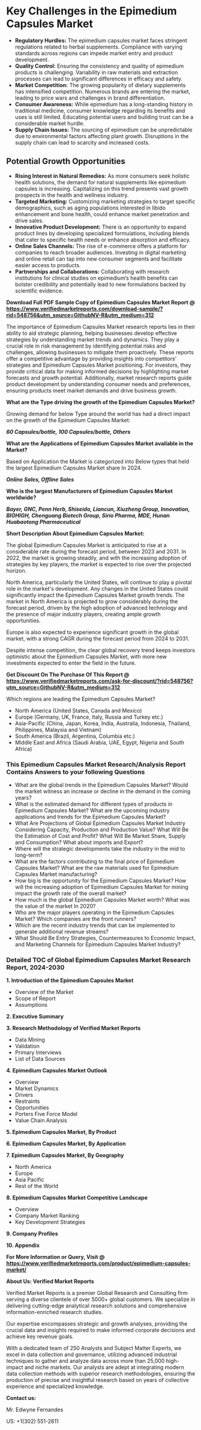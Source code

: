 <p class=""><h1>Key Challenges in the Epimedium Capsules Market</h1><ul>    <li><strong>Regulatory Hurdles:</strong> The epimedium capsules market faces stringent regulations related to herbal supplements. Compliance with varying standards across regions can impede market entry and product development.</li>    <li><strong>Quality Control:</strong> Ensuring the consistency and quality of epimedium products is challenging. Variability in raw materials and extraction processes can lead to significant differences in efficacy and safety.</li>    <li><strong>Market Competition:</strong> The growing popularity of dietary supplements has intensified competition. Numerous brands are entering the market, leading to price wars and challenges in brand differentiation.</li>    <li><strong>Consumer Awareness:</strong> While epimedium has a long-standing history in traditional medicine, consumer knowledge regarding its benefits and uses is still limited. Educating potential users and building trust can be a considerable market hurdle.</li>    <li><strong>Supply Chain Issues:</strong> The sourcing of epimedium can be unpredictable due to environmental factors affecting plant growth. Disruptions in the supply chain can lead to scarcity and increased costs.</li></ul><h2>Potential Growth Opportunities</h2><ul>    <li><strong>Rising Interest in Natural Remedies:</strong> As more consumers seek holistic health solutions, the demand for natural supplements like epimedium capsules is increasing. Capitalizing on this trend presents vast growth prospects in the health and wellness industry.</li>    <li><strong>Targeted Marketing:</strong> Customizing marketing strategies to target specific demographics, such as aging populations interested in libido enhancement and bone health, could enhance market penetration and drive sales.</li>    <li><strong>Innovative Product Development:</strong> There is an opportunity to expand product lines by developing specialized formulations, including blends that cater to specific health needs or enhance absorption and efficacy.</li>    <li><strong>Online Sales Channels:</strong> The rise of e-commerce offers a platform for companies to reach broader audiences. Investing in digital marketing and online retail can tap into new consumer segments and facilitate easier access to products.</li>    <li><strong>Partnerships and Collaborations:</strong> Collaborating with research institutions for clinical studies on epimedium’s health benefits can bolster credibility and potentially lead to new formulations backed by scientific evidence.</li></ul></p><p class=""><strong>Download Full PDF Sample Copy of Epimedium Capsules Market Report @ <a href="https://www.verifiedmarketreports.com/download-sample/?rid=548756&utm_source=GithubNV-R&utm_medium=312" target="_blank">https://www.verifiedmarketreports.com/download-sample/?rid=548756&utm_source=GithubNV-R&utm_medium=312</a></strong></p><p>The importance of&nbsp;Epimedium Capsules Market research reports lies in their ability to aid strategic planning, helping businesses develop effective strategies by understanding market trends and dynamics. They play a crucial role in risk management by identifying potential risks and challenges, allowing businesses to mitigate them proactively. These reports offer a competitive advantage by providing insights into competitors' strategies and Epimedium Capsules Market positioning. For investors, they provide critical data for making informed decisions by highlighting market forecasts and growth potential. Additionally, market research reports guide product development by understanding consumer needs and preferences, ensuring products meet market demands and drive business growth.</p><p><strong>What are the&nbsp;Type driving the growth of the Epimedium Capsules Market?</strong></p><p id="" class="">Growing demand for below Type around the world has had a direct impact on the growth of the Epimedium Capsules Market:</p><p class=""><em><strong>60 Capsules/bottle, 100 Capsules/bottle, Others</strong></em></p><p class=""><strong>What are the&nbsp;Applications&nbsp;of Epimedium Capsules Market available in the Market?</strong></p><p id="" class="">Based on Application the Market is categorized into Below types that held the largest Epimedium Capsules Market share In 2024.</p><p class=""><em><strong>Online Sales, Offline Sales</strong></em></p><p class=""><strong>Who is the largest Manufacturers of Epimedium Capsules Market worldwide?</strong></p><p><em><strong>Bayer, GNC, Penn Herb, Shiseido, Liancun, Xiuzheng Group, Innovation, BIOHIGH, Chenguang Biotech Group, Sirio Pharma, MDE, Hunan Huabaotong Pharmaceutical</strong></em></p><p id="" class=""><strong>Short Description About Epimedium Capsules Market:</strong></p><p>The global Epimedium Capsules Market is anticipated to rise at a considerable rate during the forecast period, between 2023 and 2031. In 2022, the market is growing steadily, and with the increasing adoption of strategies by key players, the market is expected to rise over the projected horizon.</p><p>North America, particularly the United States, will continue to play a pivotal role in the market's development. Any changes in the United States could significantly impact the Epimedium Capsules Market growth trends. The market in North America is projected to grow considerably during the forecast period, driven by the high adoption of advanced technology and the presence of major industry players, creating ample growth opportunities.</p><p>Europe is also expected to experience significant growth in the global market, with a strong CAGR during the forecast period from 2024 to 2031.</p><p>Despite intense competition, the clear global recovery trend keeps investors optimistic about the Epimedium Capsules Market, with more new investments expected to enter the field in the future.</p><p id="" class=""><strong>Get Discount On The Purchase Of This Report @ <a href="https://www.verifiedmarketreports.com/ask-for-discount/?rid=548756?utm_source=GithubNV-R&utm_medium=312" target="_blank">https://www.verifiedmarketreports.com/ask-for-discount/?rid=548756?utm_source=GithubNV-R&utm_medium=312</a></strong></p><p class="">Which regions are leading the Epimedium Capsules Market?</p><ul><li>North America (United States, Canada and Mexico)</li><li>Europe (Germany, UK, France, Italy, Russia and Turkey etc.)</li><li>Asia-Pacific (China, Japan, Korea, India, Australia, Indonesia, Thailand, Philippines, Malaysia and Vietnam)</li><li>South America (Brazil, Argentina, Columbia etc.)</li><li>Middle East and Africa (Saudi Arabia, UAE, Egypt, Nigeria and South Africa)</li></ul><h3 id="" class="">This Epimedium Capsules Market Research/Analysis Report Contains Answers to your following Questions</h3><ul><li>What are the global trends in the Epimedium Capsules Market? Would the market witness an increase or decline in the demand in the coming years?</li><li>What is the estimated demand for different types of products in Epimedium Capsules Market? What are the upcoming industry applications and trends for the Epimedium Capsules Market?</li><li>What Are Projections of Global Epimedium Capsules Market Industry Considering Capacity, Production and Production Value? What Will Be the Estimation of Cost and Profit? What Will Be Market Share, Supply and Consumption? What about imports and Export?</li><li>Where will the strategic developments take the industry in the mid to long-term?</li><li>What are the factors contributing to the final price of Epimedium Capsules Market? What are the raw materials used for Epimedium Capsules Market manufacturing?</li><li>How big is the opportunity for the Epimedium Capsules Market? How will the increasing adoption of Epimedium Capsules Market for mining impact the growth rate of the overall market?</li><li>How much is the global Epimedium Capsules Market worth? What was the value of the market In 2020?</li><li>Who are the major players operating in the Epimedium Capsules Market? Which companies are the front runners?</li><li>Which are the recent industry trends that can be implemented to generate additional revenue streams?</li><li>What Should Be Entry Strategies, Countermeasures to Economic Impact, and Marketing Channels for Epimedium Capsules Market Industry?</li></ul><h3 id="" class="">Detailed TOC of Global Epimedium Capsules Market Research Report, 2024-2030</h3><p id="" class=""><strong>1. Introduction of the Epimedium Capsules Market</strong></p><ul><li>Overview of the Market</li><li>Scope of Report</li><li>Assumptions</li></ul><p id="" class=""><strong>2. Executive Summary</strong></p><p id="" class=""><strong>3. Research Methodology of Verified Market Reports</strong></p><ul><li>Data Mining</li><li>Validation</li><li>Primary Interviews</li><li>List of Data Sources</li></ul><p id="" class=""><strong>4. Epimedium Capsules Market Outlook</strong></p><ul><li>Overview</li><li>Market Dynamics</li><li>Drivers</li><li>Restraints</li><li>Opportunities</li><li>Porters Five Force Model</li><li>Value Chain Analysis</li></ul><p id="" class=""><strong>5. Epimedium Capsules Market, By Product</strong></p><p id="" class=""><strong>6. Epimedium Capsules Market, By Application</strong></p><p id="" class=""><strong>7. Epimedium Capsules Market, By Geography</strong></p><ul><li>North America</li><li>Europe</li><li>Asia Pacific</li><li>Rest of the World</li></ul><p id="" class=""><strong>8. Epimedium Capsules Market Competitive Landscape</strong></p><ul><li>Overview</li><li>Company Market Ranking</li><li>Key Development Strategies</li></ul><p id="" class=""><strong>9. Company Profiles</strong></p><p id="" class=""><strong>10. Appendix</strong></p><p id="" class=""><strong>For More Information or Query, Visit @ <a href="https://www.verifiedmarketreports.com/product/epimedium-capsules-market/" target="_blank">https://www.verifiedmarketreports.com/product/epimedium-capsules-market/</a></strong></p><p id="" class=""><strong>About Us: Verified Market Reports</strong></p><p id="" class="">Verified Market Reports is a premier Global Research and Consulting firm serving a diverse clientele of over 5000+ global customers. We specialize in delivering cutting-edge analytical research solutions and comprehensive information-enriched research studies.</p><p id="" class="">Our expertise encompasses strategic and growth analyses, providing the crucial data and insights required to make informed corporate decisions and achieve key revenue goals.</p><p id="" class="">With a dedicated team of 250 Analysts and Subject Matter Experts, we excel in data collection and governance, utilizing advanced industrial techniques to gather and analyze data across more than 25,000 high-impact and niche markets. Our analysts are adept at integrating modern data collection methods with superior research methodologies, ensuring the production of precise and insightful research based on years of collective experience and specialized knowledge.</p><p id="" class=""><strong>Contact us:</strong></p><p id="" class="">Mr. Edwyne Fernandes</p><p id="" class="">US: +1(302) 551-2611</p>